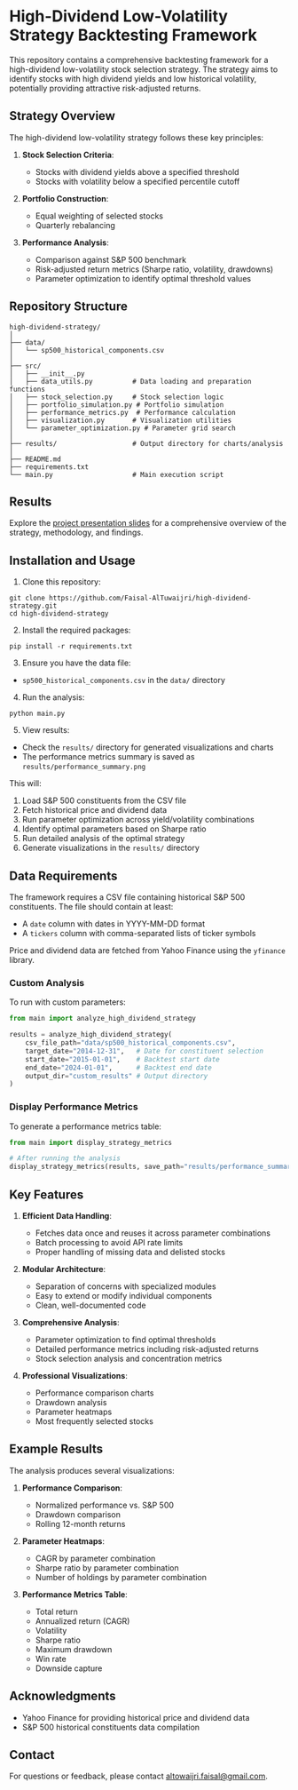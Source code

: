 # High-Dividend Low-Volatility Strategy Backtesting Framework

This repository contains a comprehensive backtesting framework for a high-dividend low-volatility stock selection strategy. The strategy aims to identify stocks with high dividend yields and low historical volatility, potentially providing attractive risk-adjusted returns.

## Strategy Overview

The high-dividend low-volatility strategy follows these key principles:

1. **Stock Selection Criteria**:
   - Stocks with dividend yields above a specified threshold
   - Stocks with volatility below a specified percentile cutoff
   
2. **Portfolio Construction**:
   - Equal weighting of selected stocks
   - Quarterly rebalancing

3. **Performance Analysis**:
   - Comparison against S&P 500 benchmark
   - Risk-adjusted return metrics (Sharpe ratio, volatility, drawdowns)
   - Parameter optimization to identify optimal threshold values

## Repository Structure

```
high-dividend-strategy/
│
├── data/
│   └── sp500_historical_components.csv
│
├── src/
│   ├── __init__.py
│   ├── data_utils.py          # Data loading and preparation functions
│   ├── stock_selection.py     # Stock selection logic
│   ├── portfolio_simulation.py # Portfolio simulation
│   ├── performance_metrics.py  # Performance calculation
│   ├── visualization.py       # Visualization utilities
│   └── parameter_optimization.py # Parameter grid search
│
├── results/                   # Output directory for charts/analysis
│
├── README.md
├── requirements.txt
└── main.py                    # Main execution script
```

## Results

Explore the [project presentation slides](./slides/README.md) for a comprehensive overview of the strategy, methodology, and findings.

## Installation and Usage

1. Clone this repository:
```
git clone https://github.com/Faisal-AlTuwaijri/high-dividend-strategy.git
cd high-dividend-strategy
```

2. Install the required packages:
```
pip install -r requirements.txt
```

3. Ensure you have the data file:
- `sp500_historical_components.csv` in the `data/` directory

4. Run the analysis:
```
python main.py
```
5. View results:
- Check the `results/` directory for generated visualizations and charts
- The performance metrics summary is saved as `results/performance_summary.png`

This will:
1. Load S&P 500 constituents from the CSV file
2. Fetch historical price and dividend data
3. Run parameter optimization across yield/volatility combinations
4. Identify optimal parameters based on Sharpe ratio
5. Run detailed analysis of the optimal strategy
6. Generate visualizations in the `results/` directory

## Data Requirements

The framework requires a CSV file containing historical S&P 500 constituents. The file should contain at least:
- A `date` column with dates in YYYY-MM-DD format
- A `tickers` column with comma-separated lists of ticker symbols

Price and dividend data are fetched from Yahoo Finance using the `yfinance` library.

### Custom Analysis

To run with custom parameters:

```python
from main import analyze_high_dividend_strategy

results = analyze_high_dividend_strategy(
    csv_file_path="data/sp500_historical_components.csv",
    target_date="2014-12-31",   # Date for constituent selection
    start_date="2015-01-01",    # Backtest start date
    end_date="2024-01-01",      # Backtest end date
    output_dir="custom_results" # Output directory
)
```

### Display Performance Metrics

To generate a performance metrics table:

```python
from main import display_strategy_metrics

# After running the analysis
display_strategy_metrics(results, save_path="results/performance_summary.png")
```

## Key Features

1. **Efficient Data Handling**:
   - Fetches data once and reuses it across parameter combinations
   - Batch processing to avoid API rate limits
   - Proper handling of missing data and delisted stocks

2. **Modular Architecture**:
   - Separation of concerns with specialized modules
   - Easy to extend or modify individual components
   - Clean, well-documented code

3. **Comprehensive Analysis**:
   - Parameter optimization to find optimal thresholds
   - Detailed performance metrics including risk-adjusted returns
   - Stock selection analysis and concentration metrics

4. **Professional Visualizations**:
   - Performance comparison charts
   - Drawdown analysis
   - Parameter heatmaps
   - Most frequently selected stocks

## Example Results

The analysis produces several visualizations:

1. **Performance Comparison**:
   - Normalized performance vs. S&P 500
   - Drawdown comparison
   - Rolling 12-month returns

2. **Parameter Heatmaps**:
   - CAGR by parameter combination
   - Sharpe ratio by parameter combination
   - Number of holdings by parameter combination

3. **Performance Metrics Table**:
   - Total return
   - Annualized return (CAGR)
   - Volatility
   - Sharpe ratio
   - Maximum drawdown
   - Win rate
   - Downside capture

## Acknowledgments

- Yahoo Finance for providing historical price and dividend data
- S&P 500 historical constituents data compilation

## Contact

For questions or feedback, please contact altowaijri.faisal@gmail.com.
